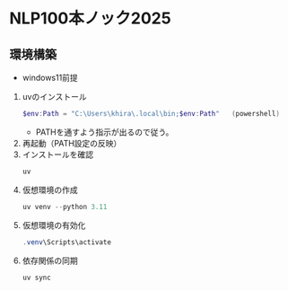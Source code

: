 # NLP100本ノック2025

## 環境構築
- windows11前提

1. uvのインストール
    ```powershell
    $env:Path = "C:\Users\khira\.local\bin;$env:Path"   (powershell)
    ```
    - PATHを通すよう指示が出るので従う。
2. 再起動（PATH設定の反映）
3. インストールを確認
    ```powershell
    uv
    ```
4. 仮想環境の作成
    ```powershell
    uv venv --python 3.11 
    ```
5. 仮想環境の有効化
    ```powershell
    .venv\Scripts\activate
    ```
6. 依存関係の同期
    ```powershell
    uv sync
    ```
